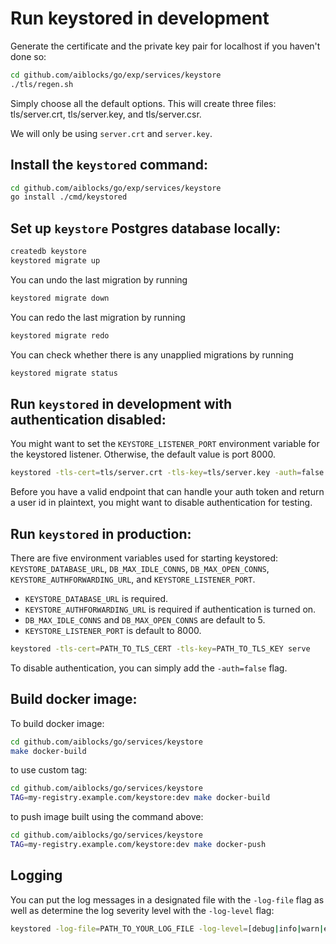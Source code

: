 # Run keystored in development

Generate the certificate and the private key pair for localhost
if you haven't done so:

```sh
cd github.com/aiblocks/go/exp/services/keystore
./tls/regen.sh
```
Simply choose all the default options. This will create three files:
tls/server.crt, tls/server.key, and tls/server.csr.

We will only be using `server.crt` and `server.key`.

## Install the `keystored` command:

```sh
cd github.com/aiblocks/go/exp/services/keystore
go install ./cmd/keystored
```

## Set up `keystore` Postgres database locally:

```sh
createdb keystore
keystored migrate up
```

You can undo the last migration by running
```sh
keystored migrate down
```

You can redo the last migration by running
```sh
keystored migrate redo
```

You can check whether there is any unapplied migrations by running
```sh
keystored migrate status
```

## Run `keystored` in development with authentication disabled:

You might want to set the `KEYSTORE_LISTENER_PORT` environment variable
for the keystored listener. Otherwise, the default value is port 8000.

```sh
keystored -tls-cert=tls/server.crt -tls-key=tls/server.key -auth=false serve
```

Before you have a valid endpoint that can handle your auth token and return a
user id in plaintext, you might want to disable authentication for testing.

## Run `keystored` in production:

There are five environment variables used for starting keystored:
`KEYSTORE_DATABASE_URL`, `DB_MAX_IDLE_CONNS`, `DB_MAX_OPEN_CONNS`,
`KEYSTORE_AUTHFORWARDING_URL`, and `KEYSTORE_LISTENER_PORT`.
* `KEYSTORE_DATABASE_URL` is required.
* `KEYSTORE_AUTHFORWARDING_URL` is required if authentication is turned on.
* `DB_MAX_IDLE_CONNS` and `DB_MAX_OPEN_CONNS` are default to 5.
* `KEYSTORE_LISTENER_PORT` is default to 8000.

```sh
keystored -tls-cert=PATH_TO_TLS_CERT -tls-key=PATH_TO_TLS_KEY serve
```

To disable authentication, you can simply add the `-auth=false` flag.

## Build docker image:

To build docker image:
```sh
cd github.com/aiblocks/go/services/keystore
make docker-build
```

to use custom tag:
```sh
cd github.com/aiblocks/go/services/keystore
TAG=my-registry.example.com/keystore:dev make docker-build
```

to push image built using the command above:
```sh
cd github.com/aiblocks/go/services/keystore
TAG=my-registry.example.com/keystore:dev make docker-push
```

## Logging

You can put the log messages in a designated file with the `-log-file` flag as well as determine
the log severity level with the `-log-level` flag:

```sh
keystored -log-file=PATH_TO_YOUR_LOG_FILE -log-level=[debug|info|warn|error] serve
```
